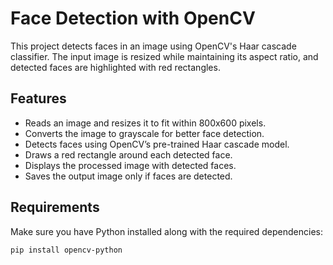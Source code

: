 # Face Detection with OpenCV

This project detects faces in an image using OpenCV's Haar cascade classifier. The input image is resized while maintaining its aspect ratio, and detected faces are highlighted with red rectangles.

## Features
- Reads an image and resizes it to fit within 800x600 pixels.
- Converts the image to grayscale for better face detection.
- Detects faces using OpenCV’s pre-trained Haar cascade model.
- Draws a red rectangle around each detected face.
- Displays the processed image with detected faces.
- Saves the output image only if faces are detected.

## Requirements
Make sure you have Python installed along with the required dependencies:

```bash
pip install opencv-python
